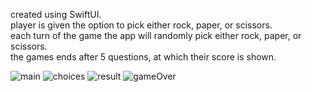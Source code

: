 created using SwiftUI.<br />
player is given the option to pick either rock, paper, or scissors.<br />
each turn of the game the app will randomly pick either rock, paper, or scissors.<br />
the games ends after 5 questions, at which their score is shown.<br />

![main](https://github.com/user-attachments/assets/846c6d96-9282-4e99-a341-fc27833e8307)
![choices](https://github.com/user-attachments/assets/8a365800-d7a5-423b-9609-042f71598adb)
![result](https://github.com/user-attachments/assets/1e953142-1ada-4526-881e-9d700fe9d641)
![gameOver](https://github.com/user-attachments/assets/fc019200-569a-4b83-9d3c-0239d0bb307e)

